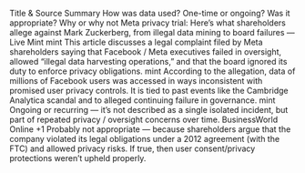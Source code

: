 Title & Source	Summary	How was data used?	One-time or ongoing?	Was it appropriate? Why or why not
Meta privacy trial: Here’s what shareholders allege against Mark Zuckerberg, from illegal data mining to board failures — Live Mint 
mint
	This article discusses a legal complaint filed by Meta shareholders saying that Facebook / Meta executives failed in oversight, allowed “illegal data harvesting operations,” and that the board ignored its duty to enforce privacy obligations. 
mint
	According to the allegation, data of millions of Facebook users was accessed in ways inconsistent with promised user privacy controls. It is tied to past events like the Cambridge Analytica scandal and to alleged continuing failure in governance. 
mint
	Ongoing or recurring — it’s not described as a single isolated incident, but part of repeated privacy / oversight concerns over time. 
BusinessWorld Online
+1
	Probably not appropriate — because shareholders argue that the company violated its legal obligations under a 2012 agreement (with the FTC) and allowed privacy risks. If true, then user consent/privacy protections weren’t upheld properly.